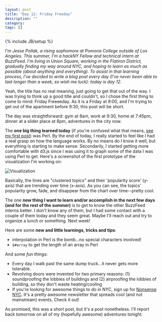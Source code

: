 ```yaml
---
layout: post
title: "Day 12: Friday Freeday"
description: ""
category: 
tags: []
---
```

{% include JB/setup %}

*I'm Jesse Pollak, a rising sophomore at Pomona College outside of Los Angeles. This summer, I'm a hackNY Fellow and technical intern at BuzzFeed. I'm living in Union Square, working in the Flatiron District, gradually finding my way around NYC, and hoping to learn as much as possible (about anything and everything). To assist in that learning process, I've decided to write a blog post every day (I've never been able to last longer than a week, so wish me luck): today is day 12.*

Yeah, the title has no real meaning, just going to get that out of the way. I was trying to think up a good title and couldn't, so I chose the first thing to come to mind: Friday Freeeeday. As it is a Friday at 9:00, and I'm trying to get out of the apartment before 9:30, this post will be short.
 
The day was straightforward: gym at 8am, work at 9:30, home at 7:45pm, dinner at a slider place at 8pm, adventures in the city now.

The **one big thing learned today** (if you're confused what that means, [see my first post](http://jpollak92.github.com/2012/05/21/day-1-dont-be-afraid-to-ask-questions/)) was Perl. By the end of today, I really started to feel like I had a real grasp on how the language works. By no means do I know it well, but everything is starting to make sense. Secondarily, I started getting more comfortable with d3.js since I was using it to graph some of the data I was using Perl to get. Here's a screenshot of the first prototype of the visualization I'm working on:

![Visualization](http://cl.ly/3J0x0J3f2L2g291I3H0K/Screen%20shot%202012-06-01%20at%206.46.42%20PM.png)

Basically, the lines are "clustered topics" and their 'popularity score' (y-axis) that are trending over time (x-axis). As you can see, the topics' popularity grow, fade, and disappear from the chart over time--pretty cool.

The one **new thing I want to learn and/or accomplish in the next few days (and for the rest of the summer)** is to get to know the other BuzzFeed interns better. I don't know any of them, but I had some contact with a couple of them today and they seem great. Maybe I'll reach out and try to organize a lunch or something. Next week!

Here are some **new and little learnings, tricks and tips**:

* interpolation in Perl is the bomb...no special characters involved!
* `$#array` to get the length of an array in Perl

And some *fun things*:

* Every day I walk past the same dump truck...it never gets more tolerable.
* Revolving doors were invented for two primary reasons: (1) soundproofing the lobbies of buildings and (2) airproofing the lobbies of building, so they don't waste heating/cooling
* If you're looking for awesome things to do in NYC, sign up for [Nonsense NYC](http://www.nonsensenyc.com/). It's a pretty awesome newsletter that spreads cool (and not mainstream) events. Check it out!

As promised, this was a short post, but it's a post nonetheless. I'll report back tomorrow on all of my (hopefully awesome) adventures tonight.